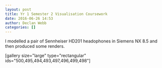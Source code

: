 ```yaml
---
layout: post
title: Yr 1 Semester 2 Visualisation Coursework
date: 2016-06-26 14:53
author: Declan Webb
categories: []
---
```

I modelled a pair of Sennheiser HD201 headophones in Siemens NX 8.5 and then produced some renders.

[gallery size="large" type="rectangular" ids="500,495,494,493,497,496,499,498"]
